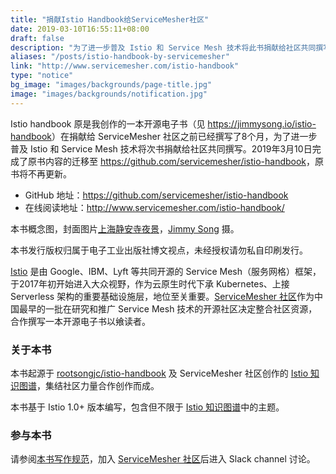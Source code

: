 ```yaml
---
title: "捐献Istio Handbook给ServiceMesher社区"
date: 2019-03-10T16:55:11+08:00
draft: false
description: "为了进一步普及 Istio 和 Service Mesh 技术将此书捐献给社区共同撰写。"
aliases: "/posts/istio-handbook-by-servicemesher"
link: "http://www.servicemesher.com/istio-handbook"
type: "notice"
bg_image: "images/backgrounds/page-title.jpg"
image: "images/backgrounds/notification.jpg"
---
```


Istio handbook 原是我创作的一本开源电子书（见 <https://jimmysong.io/istio-handbook>）在捐献给 ServiceMesher 社区之前已经撰写了8个月，为了进一步普及 Istio 和 Service Mesh 技术将次书捐献给社区共同撰写。2019年3月10日完成了原书内容的迁移至  <https://github.com/servicemesher/istio-handbook>，原书将不再更新。

- GitHub 地址：https://github.com/servicemesher/istio-handbook
- 在线阅读地址：<http://www.servicemesher.com/istio-handbook/>

本书概念图，封面图片[上海静安寺夜景](https://jimmysongio.tuchong.com/24318231/)，[Jimmy Song](https://jimmysong.io/) 摄。

本书发行版权归属于电子工业出版社博文视点，未经授权请勿私自印刷发行。

[Istio](https://istio.io/zh) 是由 Google、IBM、Lyft 等共同开源的 Service Mesh（服务网格）框架，于2017年初开始进入大众视野，作为云原生时代下承 Kubernetes、上接 Serverless 架构的重要基础设施层，地位至关重要。[ServiceMesher 社区](http://www.servicemesher.com/)作为中国最早的一批在研究和推广 Service Mesh 技术的开源社区决定整合社区资源，合作撰写一本开源电子书以飨读者。

### 关于本书

本书起源于 [rootsongjc/istio-handbook](https://github.com/rootsongjc/istio-handbook) 及 ServiceMesher 社区创作的 [Istio 知识图谱](https://github.com/servicemesher/istio-knowledge-map)，集结社区力量合作创作而成。

本书基于 Istio 1.0+ 版本编写，包含但不限于 [Istio 知识图谱](https://github.com/servicemesher/istio-knowledge-map)中的主题。

### 参与本书

请参阅[本书写作规范](https://github.com/servicemesher/istio-handbook/blob/master/CODE_OF_CONDUCT.md)，加入 [ServiceMesher 社区](http://www.servicemesher.com)后进入 Slack channel 讨论。
